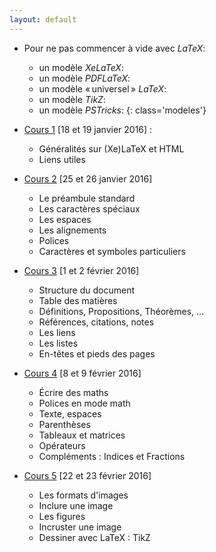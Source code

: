 ```yaml
---
layout: default
---
```


- Pour ne pas commencer à vide avec _LaTeX_: 
  + un modèle _XeLaTeX_: [ ](exemple://ModeleXeLaTeX.tex) 
  + un modèle _PDFLaTeX_: [ ](exemple://ModelePDFLaTeX.tex)
  + un modèle « universel » _LaTeX_: [ ](exemple://ModeleAllLaTeX.tex)
  + un modèle _TikZ_: [ ](exemple://ModeleTikZ.tex)
  + un modèle _PSTricks_: [ ](exemple://ModelePSTricks.tex)
{: class='modeles'}


- [Cours 1](cours1.html) [18 et 19 janvier 2016] :
  +   Généralités sur (Xe)LaTeX et HTML
  +   Liens utiles
- [Cours 2](cours2.html) [25 et 26 janvier 2016]
  +   Le préambule standard
  +   Les caractères spéciaux
  +   Les espaces
  +   Les alignements
  +   Polices
  +   Caractères et symboles particuliers
- [Cours 3](cours3.html) [1 et 2 février 2016]
  +   Structure du document
  +   Table des matières
  +   Définitions, Propositions, Théorèmes, ...
  +   Références, citations, notes
  +   Les liens
  +   Les listes
  +   En-têtes et pieds des pages
- [Cours 4](cours4.html) [8 et 9 février 2016]
  +   Écrire des maths
  +   Polices en mode math
  +   Texte, espaces
  +   Parenthèses
  +   Tableaux et matrices
  +   Opérateurs
  +   Compléments : Indices et Fractions
- [Cours 5](cours5.html) [22 et 23 février 2016]
  +   Les formats d'images
  +   Inclure une image
  +   Les figures
  +   Incruster une image
  +   Dessiner avec LaTeX : TikZ

<!--
- Cours 6 [29 février et 1 mars 2016] est un cours particulier de questions-réponses sur les mémoires en LaTeX.
- [Cours 7](cours7.html) [7 et 8 mars 2016]
  +   Le HTML5: histoire, la structure DOM, ...
  +   Les balises
  +   Les caractères spéciaux
- [Cours 8](cours8.html) [14 et 15 mars 2016]
  +   CSS3 : selecteurs
  +   CSS3 : propriétés
  +   CSS3 : Box-model
- [Cours 9](cours9.html) [21 mars et 22 mars 2016]
  +   MathJax
  +   Bootstrap
- [Cours 10](cours10.html) [18 et 19 avril 2016]
  +   SVG

 -->
